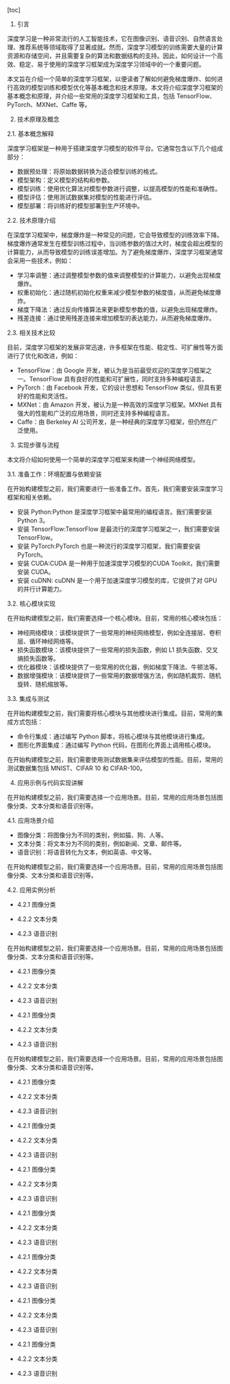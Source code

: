 
[toc]                    
                
                
1. 引言

深度学习是一种非常流行的人工智能技术，它在图像识别、语音识别、自然语言处理、推荐系统等领域取得了显著成就。然而，深度学习模型的训练需要大量的计算资源和存储空间，并且需要复杂的算法和数据结构的支持。因此，如何设计一个高效、稳定、易于使用的深度学习框架成为深度学习领域中的一个重要问题。

本文旨在介绍一个简单的深度学习框架，以便读者了解如何避免梯度爆炸、如何进行高效的模型训练和模型优化等基本概念和技术原理。本文将介绍深度学习框架的基本概念和原理，并介绍一些常用的深度学习框架和工具，包括 TensorFlow、PyTorch、MXNet、Caffe 等。

2. 技术原理及概念

2.1. 基本概念解释

深度学习框架是一种用于搭建深度学习模型的软件平台。它通常包含以下几个组成部分：

- 数据预处理：将原始数据转换为适合模型训练的格式。
- 模型架构：定义模型的结构和参数。
- 模型训练：使用优化算法对模型参数进行调整，以提高模型的性能和准确性。
- 模型评估：使用测试数据集对模型的性能进行评估。
- 模型部署：将训练好的模型部署到生产环境中。

2.2. 技术原理介绍

在深度学习框架中，梯度爆炸是一种常见的问题，它会导致模型的训练效率下降。梯度爆炸通常发生在模型训练过程中，当训练参数的值过大时，梯度会超出模型的计算能力，从而导致模型的训练误差增加。为了避免梯度爆炸，深度学习框架通常会采用一些技术，例如：

- 学习率调整：通过调整模型参数的值来调整模型的计算能力，以避免出现梯度爆炸。
- 权重初始化：通过随机初始化权重来减少模型参数的梯度值，从而避免梯度爆炸。
- 梯度下降法：通过反向传播算法来更新模型参数的值，以避免出现梯度爆炸。
- 残差连接：通过使用残差连接来增加模型的表达能力，从而避免梯度爆炸。

2.3. 相关技术比较

目前，深度学习框架的发展非常迅速，许多框架在性能、稳定性、可扩展性等方面进行了优化和改进，例如：

- TensorFlow：由 Google 开发，被认为是当前最受欢迎的深度学习框架之一。TensorFlow 具有良好的性能和可扩展性，同时支持多种编程语言。
- PyTorch：由 Facebook 开发，它的设计思想和 TensorFlow 类似，但具有更好的性能和灵活性。
- MXNet：由 Amazon 开发，被认为是一种高效的深度学习框架。MXNet 具有强大的性能和广泛的应用场景，同时还支持多种编程语言。
- Caffe：由 Berkeley AI 公司开发，是一种经典的深度学习框架，但仍然在广泛使用。

3. 实现步骤与流程

本文将介绍如何使用一个简单的深度学习框架来构建一个神经网络模型。

3.1. 准备工作：环境配置与依赖安装

在开始构建模型之前，我们需要进行一些准备工作。首先，我们需要安装深度学习框架和相关依赖。

- 安装 Python:Python 是深度学习框架中最常用的编程语言。我们需要安装 Python 3。
- 安装 TensorFlow:TensorFlow 是最流行的深度学习框架之一，我们需要安装 TensorFlow。
- 安装 PyTorch:PyTorch 也是一种流行的深度学习框架，我们需要安装 PyTorch。
- 安装 CUDA:CUDA 是一种用于加速深度学习模型的CUDA Toolkit，我们需要安装 CUDA。
- 安装 cuDNN: cuDNN 是一个用于加速深度学习模型的库，它提供了对 GPU 的并行计算能力。

3.2. 核心模块实现

在开始构建模型之前，我们需要选择一个核心模块。目前，常用的核心模块包括：

- 神经网络模块：该模块提供了一些常用的神经网络模型，例如全连接层、卷积层、循环神经网络等。
- 损失函数模块：该模块提供了一些常用的损失函数，例如 L1 损失函数、交叉熵损失函数等。
- 优化器模块：该模块提供了一些常用的优化器，例如梯度下降法、牛顿法等。
- 数据增强模块：该模块提供了一些常用的数据增强方法，例如随机裁剪、随机旋转、随机缩放等。

3.3. 集成与测试

在开始构建模型之前，我们需要将核心模块与其他模块进行集成。目前，常用的集成方式包括：

- 命令行集成：通过编写 Python 脚本，将核心模块与其他模块进行集成。
- 图形化界面集成：通过编写 Python 代码，在图形化界面上调用核心模块。

在开始构建模型之前，我们需要使用测试数据集来评估模型的性能。目前，常用的测试数据集包括 MNIST、CIFAR 10 和 CIFAR-100。

4. 应用示例与代码实现讲解

在开始构建模型之前，我们需要选择一个应用场景。目前，常用的应用场景包括图像分类、文本分类和语音识别等。

4.1. 应用场景介绍

- 图像分类：将图像分为不同的类别，例如猫、狗、人等。
- 文本分类：将文本分为不同的类别，例如新闻、文章、邮件等。
- 语音识别：将语音转化为文本，例如英语、中文等。

在开始构建模型之前，我们需要选择一个应用场景。目前，常用的应用场景包括图像分类、文本分类和语音识别等。

4.2. 应用实例分析

- 4.2.1 图像分类

- 4.2.2 文本分类

- 4.2.3 语音识别

在开始构建模型之前，我们需要选择一个应用场景。目前，常用的应用场景包括图像分类、文本分类和语音识别等。

- 4.2.1 图像分类

- 4.2.2 文本分类

- 4.2.3 语音识别

- 4.2.1 图像分类

- 4.2.2 文本分类

- 4.2.3 语音识别

在开始构建模型之前，我们需要选择一个应用场景。目前，常用的应用场景包括图像分类、文本分类和语音识别等。

- 4.2.1 图像分类

- 4.2.2 文本分类

- 4.2.3 语音识别

- 4.2.1 图像分类

- 4.2.2 文本分类

- 4.2.3 语音识别

- 4.2.1 图像分类

- 4.2.2 文本分类

- 4.2.3 语音识别

- 4.2.1 图像分类

- 4.2.2 文本分类

- 4.2.3 语音识别

- 4.2.1 图像分类

- 4.2.2 文本分类

- 4.2.3 语音识别

- 4.2.1 图像分类

- 4.2.2 文本分类

- 4.2.3 语音识别

- 4.2.1 图像分类

- 4.2.2 文本分类

- 4.2.3 语音识别

